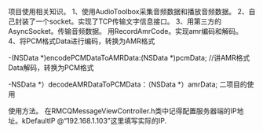项目使用相关知识。 
1、使用AudioToolbox采集音频数据和播放音频数据。 2、自己封装了一个socket。实现了TCP传输文字信息接口。 3、用第三方的AsyncSocket。传输音频数据。 用RecordAmrCode。实现amr编码和解码。 4、将PCM格式Data进行编码，转换为AMR格式

-(NSData *)encodePCMDataToAMRData:(NSData *)pcmData; //讲AMR格式Data解码，转换为PCM格式

-NSData *）decodeAMRDataToPCMData：（NSData *）amrData; 二项目的使用

使用方法。
在RMCQMessageViewController.h类中记得配置服务器端的IP地址。kDefaultIP @“192.168.1.103”这里填写实际的IP.

